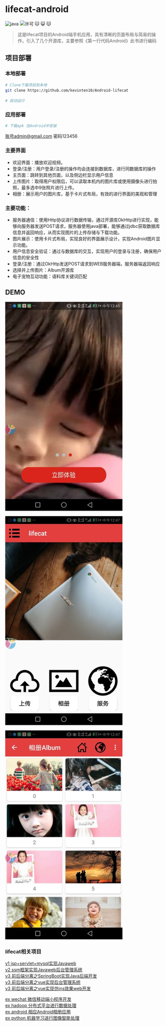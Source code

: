 # lifecat-android
 
![java](https://img.shields.io/badge/language-java-red.svg)
![许可](https://img.shields.io/dub/l/vibe-d.svg) 
:cat: :smiley_cat: :kissing_cat:
 
> 这是lifecat项目的Android端手机应用，具有清晰的页面布局与简易的操作，引入了几个开源库，主要参照《第一行代码Android》此书进行编码
 
## 项目部署
### 本地部署
 ``` bash
 # Clone下载项目到本地
 git clone https://github.com/kevinten10/Android-lifecat
 
 # 启动运行
 ```
 
 ### 应用部署
 ```bash
 # 下载apk 在Android中安装
 ```
 
 账号admin@gmail.com 密码123456
 
 ### 主要界面
   * 欢迎界面：播放欢迎视频。
   * 登录/注册：用户登录/注册的操作均会连接到数据库，进行同数据库的操作
   * 主页面：跳转到其他页面，以及侧边栏显示用户信息
   * 上传图片：取得用户权限后，可以读取本机内的图片库或使用摄像头进行拍照，最多选中9张照片进行上传。
   * 相册：展示用户的图片库，基于卡片式布局，有效的进行界面的美观和管理
 
 ### 主要功能：
   * 服务器通信：使用Http协议进行数据传输，通过开源库OkHttp进行实现，能够向服务器发送POST请求，服务器使用java部署，能够通过jdbc获取数据库信息并返回响应，从而实现图片的上传存储与下载功能。
   * 图片展示：使用卡片式布局，实现良好的界面展示设计，实现Android图片显示功能。
   * 用户信息安全验证：通过与数据库的交互，实现用户的登录与注册，确保用户信息的安全性
   * 登录/注册：通过OkHttp发送POST请求到WEB服务器端，服务器端返回响应
   * 选择并上传图片：Album开源库
   * 电子宠物互动功能：语料库关键词匹配
   
 ## DEMO
  ![show](show1.jpg)
  
  ![show](show2.jpg)
  
  ![show](show3.jpg)
    
 ### lifecat相关项目
   [v1 jsp+servlet+mysql实现Javaweb](https://github.com/kevinten10/lifecatweb)    
   [v2 ssm框架实现Javaweb后台管理系统](https://github.com/kevinten10/SSM-lifecat)  
   [v3 前后端分离之SpringBoot实现Java后端开发](https://github.com/kevinten10/springboot-lifecat)  
   [v3 前后端分离之vue实现后台管理系统](https://github.com/kevinten10/Vue-Admin-lifecat)  
   [v3 前后端分离之vue实现仿ins效果web开发](https://github.com/kevinten10/Web-lifecat)  
   
   [ex wechat 微信移动端小程序开发](https://github.com/kevinten10/WeChat-lifecat)  
   [ex hadoop 分布式平台进行数据处理](https://github.com/kevinten10/Hadoop-lifecat)  
   [ex android 相应Android相册应用](https://github.com/kevinten10/Android-lifecat)  
   [ex python 机器学习进行图像智能处理](https://github.com/kevinten10/Python-lifecat)  
   
   